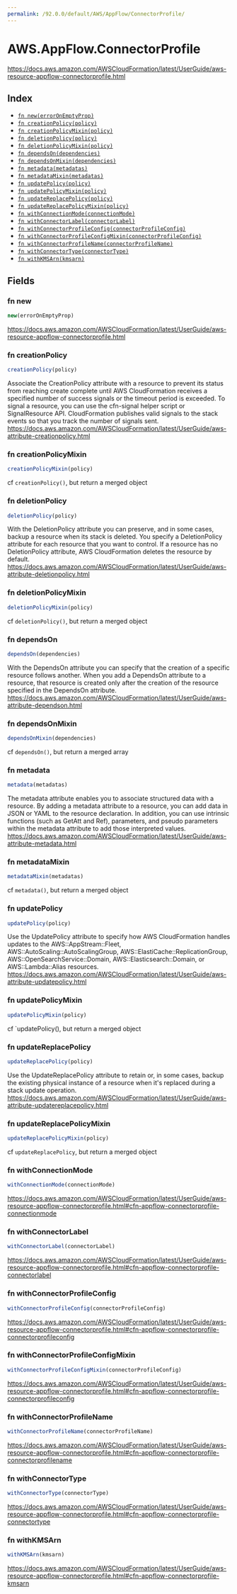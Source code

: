 ```yaml
---
permalink: /92.0.0/default/AWS/AppFlow/ConnectorProfile/
---
```


# AWS.AppFlow.ConnectorProfile

https://docs.aws.amazon.com/AWSCloudFormation/latest/UserGuide/aws-resource-appflow-connectorprofile.html

## Index

* [`fn new(errorOnEmptyProp)`](#fn-new)
* [`fn creationPolicy(policy)`](#fn-creationpolicy)
* [`fn creationPolicyMixin(policy)`](#fn-creationpolicymixin)
* [`fn deletionPolicy(policy)`](#fn-deletionpolicy)
* [`fn deletionPolicyMixin(policy)`](#fn-deletionpolicymixin)
* [`fn dependsOn(dependencies)`](#fn-dependson)
* [`fn dependsOnMixin(dependencies)`](#fn-dependsonmixin)
* [`fn metadata(metadatas)`](#fn-metadata)
* [`fn metadataMixin(metadatas)`](#fn-metadatamixin)
* [`fn updatePolicy(policy)`](#fn-updatepolicy)
* [`fn updatePolicyMixin(policy)`](#fn-updatepolicymixin)
* [`fn updateReplacePolicy(policy)`](#fn-updatereplacepolicy)
* [`fn updateReplacePolicyMixin(policy)`](#fn-updatereplacepolicymixin)
* [`fn withConnectionMode(connectionMode)`](#fn-withconnectionmode)
* [`fn withConnectorLabel(connectorLabel)`](#fn-withconnectorlabel)
* [`fn withConnectorProfileConfig(connectorProfileConfig)`](#fn-withconnectorprofileconfig)
* [`fn withConnectorProfileConfigMixin(connectorProfileConfig)`](#fn-withconnectorprofileconfigmixin)
* [`fn withConnectorProfileName(connectorProfileName)`](#fn-withconnectorprofilename)
* [`fn withConnectorType(connectorType)`](#fn-withconnectortype)
* [`fn withKMSArn(kmsarn)`](#fn-withkmsarn)

## Fields

### fn new

```ts
new(errorOnEmptyProp)
```

https://docs.aws.amazon.com/AWSCloudFormation/latest/UserGuide/aws-resource-appflow-connectorprofile.html

### fn creationPolicy

```ts
creationPolicy(policy)
```

Associate the CreationPolicy attribute with a resource to prevent its status from reaching create complete until AWS CloudFormation receives a specified number of success signals or the timeout period is exceeded. To signal a resource, you can use the cfn-signal helper script or SignalResource API. CloudFormation publishes valid signals to the stack events so that you track the number of signals sent. 
https://docs.aws.amazon.com/AWSCloudFormation/latest/UserGuide/aws-attribute-creationpolicy.html

### fn creationPolicyMixin

```ts
creationPolicyMixin(policy)
```

cf `creationPolicy()`, but return a merged object

### fn deletionPolicy

```ts
deletionPolicy(policy)
```

With the DeletionPolicy attribute you can preserve, and in some cases, backup a resource when its stack is deleted. You specify a DeletionPolicy attribute for each resource that you want to control. If a resource has no DeletionPolicy attribute, AWS CloudFormation deletes the resource by default. 
https://docs.aws.amazon.com/AWSCloudFormation/latest/UserGuide/aws-attribute-deletionpolicy.html

### fn deletionPolicyMixin

```ts
deletionPolicyMixin(policy)
```

cf `deletionPolicy()`, but return a merged object

### fn dependsOn

```ts
dependsOn(dependencies)
```

With the DependsOn attribute you can specify that the creation of a specific resource follows another. When you add a DependsOn attribute to a resource, that resource is created only after the creation of the resource specified in the DependsOn attribute. 
https://docs.aws.amazon.com/AWSCloudFormation/latest/UserGuide/aws-attribute-dependson.html

### fn dependsOnMixin

```ts
dependsOnMixin(dependencies)
```

cf `dependsOn()`, but return a merged array

### fn metadata

```ts
metadata(metadatas)
```

The metadata attribute enables you to associate structured data with a resource. By adding a metadata attribute to a resource, you can add data in JSON or YAML to the resource declaration. In addition, you can use intrinsic functions (such as GetAtt and Ref), parameters, and pseudo parameters within the metadata attribute to add those interpreted values. 
https://docs.aws.amazon.com/AWSCloudFormation/latest/UserGuide/aws-attribute-metadata.html

### fn metadataMixin

```ts
metadataMixin(metadatas)
```

cf `metadata()`, but return a merged object

### fn updatePolicy

```ts
updatePolicy(policy)
```

Use the UpdatePolicy attribute to specify how AWS CloudFormation handles updates to the AWS::AppStream::Fleet, AWS::AutoScaling::AutoScalingGroup, AWS::ElastiCache::ReplicationGroup, AWS::OpenSearchService::Domain, AWS::Elasticsearch::Domain, or AWS::Lambda::Alias resources. 
https://docs.aws.amazon.com/AWSCloudFormation/latest/UserGuide/aws-attribute-updatepolicy.html

### fn updatePolicyMixin

```ts
updatePolicyMixin(policy)
```

cf `updatePolicy(), but return a merged object

### fn updateReplacePolicy

```ts
updateReplacePolicy(policy)
```

Use the UpdateReplacePolicy attribute to retain or, in some cases, backup the existing physical instance of a resource when it's replaced during a stack update operation. 
https://docs.aws.amazon.com/AWSCloudFormation/latest/UserGuide/aws-attribute-updatereplacepolicy.html

### fn updateReplacePolicyMixin

```ts
updateReplacePolicyMixin(policy)
```

cf `updateReplacePolicy`, but return a merged object

### fn withConnectionMode

```ts
withConnectionMode(connectionMode)
```

https://docs.aws.amazon.com/AWSCloudFormation/latest/UserGuide/aws-resource-appflow-connectorprofile.html#cfn-appflow-connectorprofile-connectionmode

### fn withConnectorLabel

```ts
withConnectorLabel(connectorLabel)
```

https://docs.aws.amazon.com/AWSCloudFormation/latest/UserGuide/aws-resource-appflow-connectorprofile.html#cfn-appflow-connectorprofile-connectorlabel

### fn withConnectorProfileConfig

```ts
withConnectorProfileConfig(connectorProfileConfig)
```

https://docs.aws.amazon.com/AWSCloudFormation/latest/UserGuide/aws-resource-appflow-connectorprofile.html#cfn-appflow-connectorprofile-connectorprofileconfig

### fn withConnectorProfileConfigMixin

```ts
withConnectorProfileConfigMixin(connectorProfileConfig)
```

https://docs.aws.amazon.com/AWSCloudFormation/latest/UserGuide/aws-resource-appflow-connectorprofile.html#cfn-appflow-connectorprofile-connectorprofileconfig

### fn withConnectorProfileName

```ts
withConnectorProfileName(connectorProfileName)
```

https://docs.aws.amazon.com/AWSCloudFormation/latest/UserGuide/aws-resource-appflow-connectorprofile.html#cfn-appflow-connectorprofile-connectorprofilename

### fn withConnectorType

```ts
withConnectorType(connectorType)
```

https://docs.aws.amazon.com/AWSCloudFormation/latest/UserGuide/aws-resource-appflow-connectorprofile.html#cfn-appflow-connectorprofile-connectortype

### fn withKMSArn

```ts
withKMSArn(kmsarn)
```

https://docs.aws.amazon.com/AWSCloudFormation/latest/UserGuide/aws-resource-appflow-connectorprofile.html#cfn-appflow-connectorprofile-kmsarn